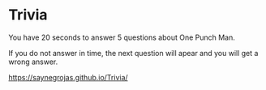 # Trivia

You have 20 seconds to answer 5 questions about One Punch Man.

If you do not answer in time, the next question will apear and you will get a wrong answer. 

https://saynegrojas.github.io/Trivia/
